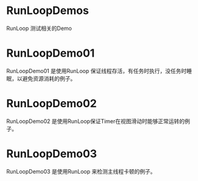 # RunLoopDemos
RunLoop 测试相关的Demo

# RunLoopDemo01 
RunLoopDemo01 是使用RunLoop 保证线程存活，有任务时执行，没任务时睡眠，以避免资源消耗的例子。
# RunLoopDemo02
RunLoopDemo02 是使用RunLoop保证Timer在视图滑动时能够正常运转的例子。
# RunLoopDemo03
RunLoopDemo03 是使用RunLoop 来检测主线程卡顿的例子。
